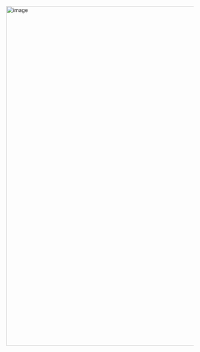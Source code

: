 
<img width="914" alt="image" src="https://github.com/user-attachments/assets/d1a19ce0-6ee7-44e5-91dd-79f2dd93c87e">

